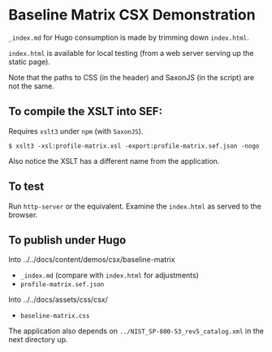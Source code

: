 # Baseline Matrix CSX Demonstration

`_index.md` for Hugo consumption is made by trimming down `index.html`.

`index.html` is available for local testing (from a web server serving up the static page).

Note that the paths to CSS (in the header) and SaxonJS (in the script) are not the same.

## To compile the XSLT into SEF:

Requires `xslt3` under `npm` (with `SaxonJS`).

```
$ xslt3 -xsl:profile-matrix.xsl -export:profile-matrix.sef.json -nogo
```

Also notice the XSLT has a different name from the application.

## To test

Run `http-server` or the equivalent. Examine the `index.html` as served to the browser.

## To publish under Hugo

Into ../../docs/content/demos/csx/baseline-matrix

- `_index.md` (compare with `index.html` for adjustments)
- `profile-matrix.sef.json`

Into ../../docs/assets/css/csx/

- `baseline-matrix.css`

The application also depends on `../NIST_SP-800-53_rev5_catalog.xml` in the next directory up.
 